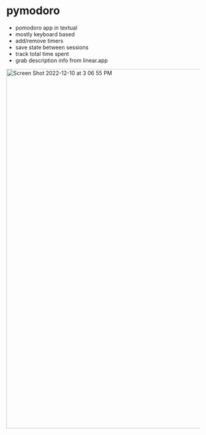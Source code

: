 # pymodoro

- pomodoro app in textual
- mostly keyboard based
- add/remove timers
- save state between sessions
- track total time spent
- grab description info from linear.app

<img width="936" alt="Screen Shot 2022-12-10 at 3 06 55 PM" src="https://user-images.githubusercontent.com/3999008/206873419-825fc05c-8ae5-4fda-8d01-0f89c0ce1ca6.png">
